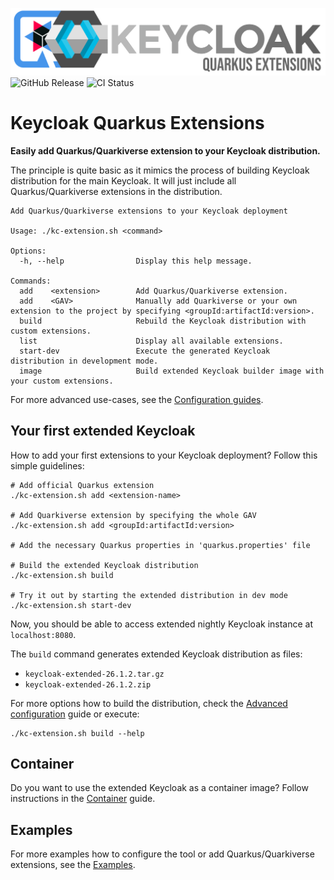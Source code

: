 ![Keycloak-extended](logo.png)
![GitHub Release](https://img.shields.io/github/v/release/mabartos/keycloak-quarkus-extensions)
![CI Status](https://github.com/mabartos/keycloak-quarkus-extensions/actions/workflows/main.yml/badge.svg)

# Keycloak Quarkus Extensions

**Easily add Quarkus/Quarkiverse extension to your Keycloak distribution.**

The principle is quite basic as it mimics the process of building Keycloak distribution for the main Keycloak.
It will just include all Quarkus/Quarkiverse extensions in the distribution.

```shell
Add Quarkus/Quarkiverse extensions to your Keycloak deployment

Usage: ./kc-extension.sh <command>

Options:
  -h, --help                Display this help message.

Commands:
  add    <extension>        Add Quarkus/Quarkiverse extension.
  add    <GAV>              Manually add Quarkiverse or your own extension to the project by specifying <groupId:artifactId:version>.
  build                     Rebuild the Keycloak distribution with custom extensions.
  list                      Display all available extensions.
  start-dev                 Execute the generated Keycloak distribution in development mode.
  image                     Build extended Keycloak builder image with your custom extensions.
```

For more advanced use-cases, see the [Configuration guides](examples/README.md#configuration).

## Your first extended Keycloak

How to add your first extensions to your Keycloak deployment? Follow this simple guidelines:

```shell 
# Add official Quarkus extension
./kc-extension.sh add <extension-name>

# Add Quarkiverse extension by specifying the whole GAV
./kc-extension.sh add <groupId:artifactId:version>

# Add the necessary Quarkus properties in 'quarkus.properties' file

# Build the extended Keycloak distribution
./kc-extension.sh build

# Try it out by starting the extended distribution in dev mode
./kc-extension.sh start-dev
```

Now, you should be able to access extended nightly Keycloak instance at `localhost:8080`.

The `build` command generates extended Keycloak distribution as files:

* `keycloak-extended-26.1.2.tar.gz`
* `keycloak-extended-26.1.2.zip`

For more options how to build the distribution, check the [Advanced configuration](examples/advanced-configuration.md) guide or execute:
```shell
./kc-extension.sh build --help
```

## Container

Do you want to use the extended Keycloak as a container image?
Follow instructions in the [Container](docs/container.md) guide.

## Examples

For more examples how to configure the tool or add Quarkus/Quarkiverse extensions, see the [Examples](examples/README.md).
